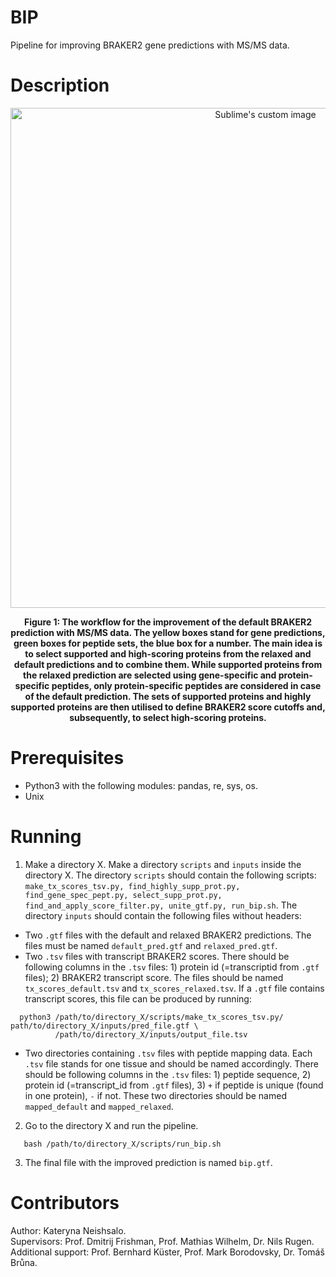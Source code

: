 # BIP
Pipeline for improving BRAKER2 gene predictions with MS/MS data.

# Description

<p align="center">
  <img src="https://user-images.githubusercontent.com/74410771/140317953-2900d6cf-2080-47e8-a9a5-c18f6af55bbb.jpg" height="800" alt="Sublime's custom image"/>
</p>
<figcaption align = "center"><b>Figure 1: The workflow for the improvement of the default BRAKER2 prediction with MS/MS data. The yellow boxes stand for gene predictions, green boxes for peptide sets, the blue box for a number. The main idea is to select supported and high-scoring proteins from the relaxed and default predictions and to combine them. While supported proteins from the relaxed prediction are selected using gene-specific and protein-specific peptides, only protein-specific peptides are considered in case of the default prediction. The sets of supported proteins and highly supported proteins are then utilised to define BRAKER2 score cutoffs and, subsequently, to select high-scoring proteins.</b></figcaption>


# Prerequisites
- Python3 with the following modules: pandas, re, sys, os.
- Unix  

# Running

1. Make a directory X. Make a directory ```scripts``` and ```inputs``` inside the directory X. The directory ```scripts``` should contain the following scripts: ```make_tx_scores_tsv.py, find_highly_supp_prot.py, find_gene_spec_pept.py, select_supp_prot.py, find_and_apply_score_filter.py, unite_gtf.py, run_bip.sh```. The directory ```inputs``` should contain the following files without headers:   
  * Two ```.gtf``` files with the default and relaxed BRAKER2 predictions. The files must be named ```default_pred.gtf``` and ```relaxed_pred.gtf```.
  * Two ```.tsv``` files with transcript BRAKER2 scores. There should be following columns in the ```.tsv``` files: 1) protein id (=transcriptid from ```.gtf``` files); 2) BRAKER2 transcript score. The files should be named ```tx_scores_default.tsv``` and ```tx_scores_relaxed.tsv```. If a ```.gtf``` file contains transcript scores, this file can be produced by running: 
```
  python3 /path/to/directory_X/scripts/make_tx_scores_tsv.py/ path/to/directory_X/inputs/pred_file.gtf \
          /path/to/directory_X/inputs/output_file.tsv
```           
  * Two directories containing ```.tsv``` files with peptide mapping data. Each ```.tsv``` file stands for one tissue and should be named accordingly. There should be following columns in the ```.tsv``` files: 1) peptide sequence, 2) protein id (=transcript_id from ```.gtf``` files), 3) ```+``` if peptide is unique (found in one protein), ```-``` if not. These two directories should be named ```mapped_default``` and ```mapped_relaxed```. 

2. Go to the directory X and run the pipeline.
```
   bash /path/to/directory_X/scripts/run_bip.sh  
```
3. The final file with the improved prediction is named ```bip.gtf```.


# Contributors
Author: Kateryna Neishsalo.  
Supervisors: Prof. Dmitrij Frishman, Prof. Mathias Wilhelm, Dr. Nils Rugen.  
Additional support: Prof. Bernhard Küster, Prof. Mark Borodovsky, Dr. Tomáš Brůna.
